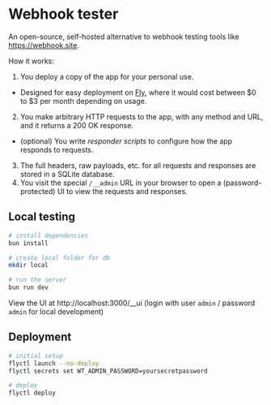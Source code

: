 # Webhook tester

An open-source, self-hosted alternative to webhook testing tools like https://webhook.site.

How it works:

1. You deploy a copy of the app for your personal use.
  - Designed for easy deployment on [Fly](https://fly.io), where it would cost between $0 to $3 per month depending on usage.
2. You make arbitrary HTTP requests to the app, with any method and URL, and it returns a 200 OK response.
  - (optional) You write _responder scripts_ to configure how the app responds to requests.
3. The full headers, raw payloads, etc. for all requests and responses are stored in a SQLite database.
4. You visit the special `/__admin` URL in your browser to open a (password-protected) UI to view the requests and responses.

## Local testing

```bash
# install dependencies
bun install

# create local folder for db
mkdir local

# run the server
bun run dev
```

View the UI at http://localhost:3000/__ui (login with user `admin` / password `admin` for local development)

## Deployment

```bash
# initial setup
flyctl launch --no-deploy
flyctl secrets set WT_ADMIN_PASSWORD=yoursecretpassword

# deploy
flyctl deploy
```